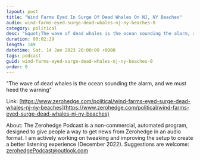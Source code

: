 ```yaml
---
layout: post
title: "Wind Farms Eyed In Surge Of Dead Whales On NJ, NY Beaches"
audio: wind-farms-eyed-surge-dead-whales-nj-ny-beaches-0
category: political
desc: "&quot;The wave of dead whales is the ocean sounding the alarm, and we must heed the warning&quot;"
duration: 00:02:29
length: 149
datetime: Sat, 14 Jan 2023 20:00:00 +0000
tags: podcast
guid: wind-farms-eyed-surge-dead-whales-nj-ny-beaches-0
order: 0
---
```

&quot;The wave of dead whales is the ocean sounding the alarm, and we must heed the warning&quot;

Link: [https://www.zerohedge.com/political/wind-farms-eyed-surge-dead-whales-nj-ny-beaches](https://www.zerohedge.com/political/wind-farms-eyed-surge-dead-whales-nj-ny-beaches)

About: The Zerohedge Podcast is a non-commercial, automated program, designed to give people a way to get news from Zerohedge in an audio format.  I am actively working on tweaking and improving the setup to create a better listening experience (December 2022).  Suggestions are welcome: [zerohedgePodcast@outlook.com](mailto:zerohedgePodcast@outlook.com)